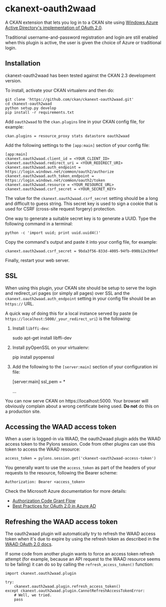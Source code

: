 ckanext-oauth2waad
==================

A CKAN extension that lets you log in to a CKAN site using
[Windows Azure Active Directory's implementation of OAuth 2.0](http://msdn.microsoft.com/en-us/library/azure/dn645545.aspx).

Traditional username-and-password registration and login are still enabled when
this plugin is active, the user is given the choice of Azure or traditional
login.


Installation
------------

ckanext-oauth2waad has been tested against the CKAN 2.3 development version.

To install, activate your CKAN virtualenv and then do:

    git clone 'https://github.com/ckan/ckanext-oauth2waad.git'
    cd ckanext-oauth2waad
    python setup.py develop
    pip install -r requirements.txt

Add `oauth2waad` to the `ckan.plugins` line in your CKAN config file, for
example:

    ckan.plugins = resource_proxy stats datastore oauth2waad

Add the following settings to the `[app:main]` section of your config file:

    [app:main]
    ckanext.oauth2waad.client_id = <YOUR_CLIENT_ID>
    ckanext.oauth2waad.redirect_uri = <YOUR_REDIRECT_URI>
    ckanext.oauth2waad.auth_endpoint = https://login.windows.net/common/oauth2/authorize
    ckanext.oauth2waad.auth_token_endpoint = https://login.windows.net/common/oauth2/token
    ckanext.oauth2waad.resource = <YOUR_RESOURCE_URL>
    ckanext.oauth2waad.csrf_secret = <YOUR_SECRET_KEY>

The value for the `ckanext.oauth2waad.csrf_secret` setting should be a long and
difficult to guess string. This secret key is used to sign a cookie that is
used for CSRF (cross-site request forgery) protection.

One way to generate a suitable secret key is to generate a UUID. Type the
following command in a terminal:

    python -c 'import uuid; print uuid.uuid4()'

Copy the command's output and paste it into your config file, for example:

    ckanext.oauth2waad.csrf_secret = 9bda3f56-833d-4005-94fb-090b12e399ef

Finally, restart your web server.


SSL
---

When using this plugin, your CKAN site should be setup to serve the login
and redirect_uri pages (or simply all pages) over SSL and the
`ckanext.oauth2waad.auth_endpoint` setting in your config file should be an
`https://` URL.

A quick way of doing this for a local instance served by paste
(ie `https://localhost:5000/_your_redirect_uri`) is the following:

1. Install `libffi-dev`:

    sudo apt-get install libffi-dev

2. Install pyOpenSSL on your virtualenv:

    pip install pyopenssl

3. Add the following to the `[server:main]` section of your configuration ini file:

    [server:main]
    ssl_pem = *

    ...

You can now serve CKAN on https://localhost:5000. Your browser will obviously complain about
a wrong certificate being used. **Do not** do this on a production site.


Accessing the WAAD access token
-------------------------------

When a user is logged-in via WAAD, the oauth2waad plugin adds the WAAD access
token to the Pylons session. Code from other plugins can use this token to
access the WAAD resource:

    access_token = pylons.session.get('ckanext-oauth2waad-access-token')

You generally want to use the `access_token` as part of the headers of your
requests to the resource, following the Bearer scheme:

    Authorization: Bearer <access_token>

Check the Microsoft Azure documentation for more details:

 * [Authorization Code Grant Flow](http://msdn.microsoft.com/en-us/library/azure/dn645542.aspx)
 * [Best Practices for OAuth 2.0 in Azure AD](http://msdn.microsoft.com/en-us/library/azure/dn645536.aspx)


Refreshing the WAAD access token
--------------------------------

The oauth2waad plugin will automatically try to refresh the WAAD access token
when it's due to expire by using the refresh token as described in the
[WAAD OAuth 2.0 docs](http://msdn.microsoft.com/en-us/library/azure/dn645542.aspx).

If some code from another plugin wants to force an access token refresh attempt
(for example, because an API request to the WAAD resource seems to be failing)
it can do so by calling the `refresh_access_token()` function:

    import ckanext.oauth2waad.plugin

    try:
        ckanext.oauth2waad.plugin.refresh_access_token()
    except ckanext.oauth2waad.plugin.CannotRefreshAccessTokenError:
        # Well, we tried.
        pass
